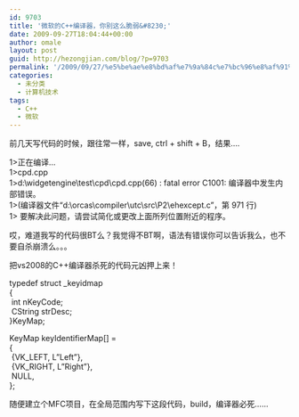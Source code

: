```yaml
---
id: 9703
title: '微软的C++编译器，你别这么脆弱&#8230;'
date: 2009-09-27T18:04:44+00:00
author: omale
layout: post
guid: http://hezongjian.com/blog/?p=9703
permalink: '/2009/09/27/%e5%be%ae%e8%bd%af%e7%9a%84c%e7%bc%96%e8%af%91%e5%99%a8%ef%bc%8c%e4%bd%a0%e5%88%ab%e8%bf%99%e4%b9%88%e8%84%86%e5%bc%b1/'
categories:
  - 未分类
  - 计算机技术
tags:
  - C++
  - 微软
---
```

前几天写代码的时候，跟往常一样，save, ctrl + shift + B，结果&#8230;.

1>正在编译&#8230;  
1>cpd.cpp  
1>d:\widgetengine\test\cpd\cpd.cpp(66) : fatal error C1001: 编译器中发生内部错误。  
1>(编译器文件&ldquo;d:\orcas\compiler\utc\src\P2\ehexcept.c&rdquo;，第 971 行)  
1> 要解决此问题，请尝试简化或更改上面所列位置附近的程序。

哎，难道我写的代码很BT么？我觉得不BT啊，语法有错误你可以告诉我么，也不要自杀崩溃么。。。

把vs2008的C++编译器杀死的代码元凶押上来！

typedef struct _keyidmap   
{   
&nbsp;int nKeyCode;   
&nbsp;CString strDesc;   
}KeyMap; 

KeyMap keyIdentifierMap[] =   
{   
&nbsp;{VK_LEFT, L&#8221;Left&#8221;},   
&nbsp;{VK_RIGHT, L&#8221;Right&#8221;},   
&nbsp;NULL,   
};

随便建立个MFC项目，在全局范围内写下这段代码，build，编译器必死&#8230;&#8230;

&nbsp;